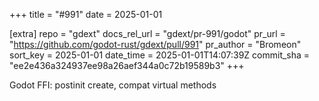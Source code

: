 +++
title = "#991"
date = 2025-01-01

[extra]
repo = "gdext"
docs_rel_url = "gdext/pr-991/godot"
pr_url = "https://github.com/godot-rust/gdext/pull/991"
pr_author = "Bromeon"
sort_key = 2025-01-01
date_time = 2025-01-01T14:07:39Z
commit_sha = "ee2e436a324937ee98a26aef344a0c72b19589b3"
+++

Godot FFI: postinit create, compat virtual methods
